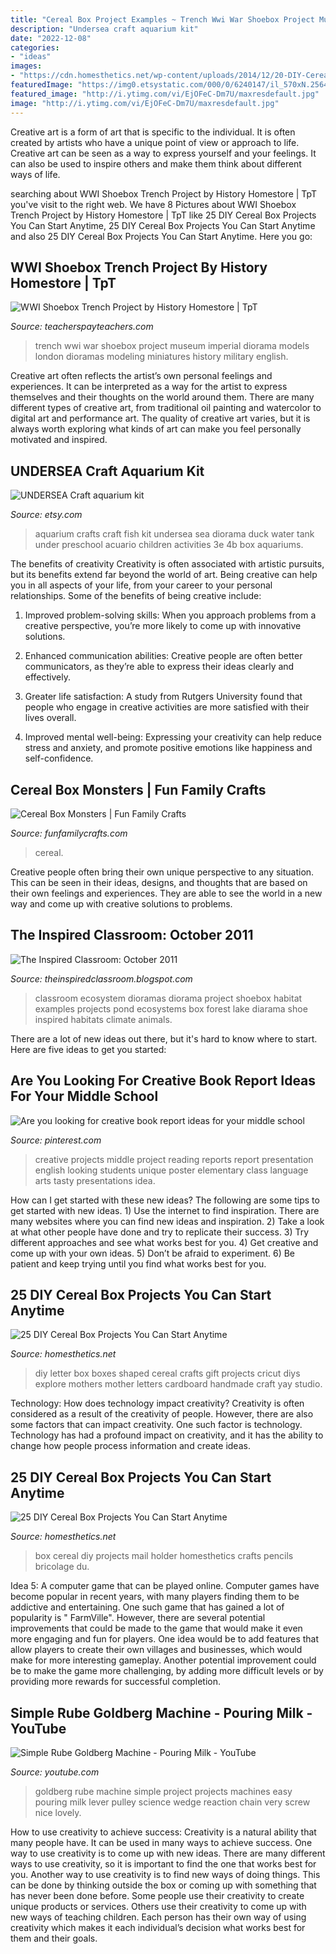 ```yaml
---
title: "Cereal Box Project Examples ~ Trench Wwi War Shoebox Project Museum Imperial Diorama Models London Dioramas Modeling Miniatures History Military English"
description: "Undersea craft aquarium kit"
date: "2022-12-08"
categories:
- "ideas"
images:
- "https://cdn.homesthetics.net/wp-content/uploads/2014/12/20-DIY-Cereal-Box-Crafts-Projects-hometshtics-7.png"
featuredImage: "https://img0.etsystatic.com/000/0/6240147/il_570xN.256435322.jpg"
featured_image: "http://i.ytimg.com/vi/EjOFeC-Dm7U/maxresdefault.jpg"
image: "http://i.ytimg.com/vi/EjOFeC-Dm7U/maxresdefault.jpg"
---
```



Creative art is a form of art that is specific to the individual. It is often created by artists who have a unique point of view or approach to life. Creative art can be seen as a way to express yourself and your feelings. It can also be used to inspire others and make them think about different ways of life.

	

		
searching about WWI Shoebox Trench Project by History Homestore | TpT you've visit to the right web. We have 8 Pictures about WWI Shoebox Trench Project by History Homestore | TpT like 25 DIY Cereal Box Projects You Can Start Anytime, 25 DIY Cereal Box Projects You Can Start Anytime and also 25 DIY Cereal Box Projects You Can Start Anytime. Here you go:
		
    
## WWI Shoebox Trench Project By History Homestore | TpT

<img loading=lazy src="https://ecdn.teacherspayteachers.com/thumbitem/WWI-Shoebox-Trench-Project-1387525-1500873669/original-1387525-1.jpg" onerror="this.onerror=null;this.src='https://tse3.mm.bing.net/th?id=OIP.I6nVDnjVFrxPxaXZ-zmN6AAAAA&amp;pid=15.1';" alt="WWI Shoebox Trench Project by History Homestore | TpT">

_Source: teacherspayteachers.com_

>trench wwi war shoebox project museum imperial diorama models london dioramas modeling miniatures history military english. 

	

Creative art often reflects the artist’s own personal feelings and experiences. It can be interpreted as a way for the artist to express themselves and their thoughts on the world around them. There are many different types of creative art, from traditional oil painting and watercolor to digital art and performance art. The quality of creative art varies, but it is always worth exploring what kinds of art can make you feel personally motivated and inspired.

    
## UNDERSEA Craft Aquarium Kit

<img loading=lazy src="https://img0.etsystatic.com/000/0/6240147/il_570xN.256435322.jpg" onerror="this.onerror=null;this.src='https://tse3.mm.bing.net/th?id=OIP.H1dWgp4xk4lJoQ3VyxGpjQHaFj&amp;pid=15.1';" alt="UNDERSEA Craft aquarium kit">

_Source: etsy.com_

>aquarium crafts craft fish kit undersea sea diorama duck water tank under preschool acuario children activities 3e 4b box aquariums. 

	

The benefits of creativity
Creativity is often associated with artistic pursuits, but its benefits extend far beyond the world of art. Being creative can help you in all aspects of your life, from your career to your personal relationships.
Some of the benefits of being creative include:

1. Improved problem-solving skills: When you approach problems from a creative perspective, you’re more likely to come up with innovative solutions.

2. Enhanced communication abilities: Creative people are often better communicators, as they’re able to express their ideas clearly and effectively.

3. Greater life satisfaction: A study from Rutgers University found that people who engage in creative activities are more satisfied with their lives overall.

4. Improved mental well-being: Expressing your creativity can help reduce stress and anxiety, and promote positive emotions like happiness and self-confidence.

    
## Cereal Box Monsters | Fun Family Crafts

<img loading=lazy src="https://funfamilycrafts.com/wp-content/uploads/2013/10/cereal-box-monsters-2.jpg" onerror="this.onerror=null;this.src='https://tse4.mm.bing.net/th?id=OIP.YXjFCLE3Hawf2KhKTekulQHaLH&amp;pid=15.1';" alt="Cereal Box Monsters | Fun Family Crafts">

_Source: funfamilycrafts.com_

>cereal. 

	

Creative people often bring their own unique perspective to any situation. This can be seen in their ideas, designs, and thoughts that are based on their own feelings and experiences. They are able to see the world in a new way and come up with creative solutions to problems.

    
## The Inspired Classroom: October 2011

<img loading=lazy src="http://2.bp.blogspot.com/-EF07GMmIPs0/TppN3UZcpEI/AAAAAAAAAoo/R4LiqNdXVf0/s1600/classroom%2B009.JPG" onerror="this.onerror=null;this.src='https://tse2.mm.bing.net/th?id=OIP.wcnxr0WpvGJ0uv3anbHpBwHaFj&amp;pid=15.1';" alt="The Inspired Classroom: October 2011">

_Source: theinspiredclassroom.blogspot.com_

>classroom ecosystem dioramas diorama project shoebox habitat examples projects pond ecosystems box forest lake diarama shoe inspired habitats climate animals. 

	

There are a lot of new ideas out there, but it's hard to know where to start. Here are five ideas to get you started: 

    
## Are You Looking For Creative Book Report Ideas For Your Middle School

<img loading=lazy src="https://i.pinimg.com/736x/ed/8f/24/ed8f2476232b7b04bc38d23197bbeb38--middle-school-book-reports-projects-creative-projects-for-school.jpg" onerror="this.onerror=null;this.src='https://tse4.mm.bing.net/th?id=OIP.MHtiAFaQEw6GcpG18_OxDAHaNE&amp;pid=15.1';" alt="Are you looking for creative book report ideas for your middle school">

_Source: pinterest.com_

>creative projects middle project reading reports report presentation english looking students unique poster elementary class language arts tasty presentations idea. 

	

How can I get started with these new ideas?
The following are some tips to get started with new ideas. 1) Use the internet to find inspiration. There are many websites where you can find new ideas and inspiration. 2) Take a look at what other people have done and try to replicate their success. 3) Try different approaches and see what works best for you. 4) Get creative and come up with your own ideas. 5) Don’t be afraid to experiment. 6) Be patient and keep trying until you find what works best for you.

    
## 25 DIY Cereal Box Projects You Can Start Anytime

<img loading=lazy src="http://cdn.homesthetics.net/wp-content/uploads/2014/12/20-DIY-Cereal-Box-Crafts-Projects-hometshtics-1.png" onerror="this.onerror=null;this.src='https://tse2.mm.bing.net/th?id=OIP.B66g48-x2CbWlgwaSpZbWgHaLJ&amp;pid=15.1';" alt="25 DIY Cereal Box Projects You Can Start Anytime">

_Source: homesthetics.net_

>diy letter box boxes shaped cereal crafts gift projects cricut diys explore mothers mother letters cardboard handmade craft yay studio. 

	

Technology: How does technology impact creativity?
Creativity is often considered as a result of the creativity of people. However, there are also some factors that can impact creativity. One such factor is technology. Technology has had a profound impact on creativity, and it has the ability to change how people process information and create ideas.

    
## 25 DIY Cereal Box Projects You Can Start Anytime

<img loading=lazy src="https://cdn.homesthetics.net/wp-content/uploads/2014/12/20-DIY-Cereal-Box-Crafts-Projects-hometshtics-7.png" onerror="this.onerror=null;this.src='https://tse1.mm.bing.net/th?id=OIP.Ya44PyNmHYXjdSibc0v5LwHaLH&amp;pid=15.1';" alt="25 DIY Cereal Box Projects You Can Start Anytime">

_Source: homesthetics.net_

>box cereal diy projects mail holder homesthetics crafts pencils bricolage du. 

	

Idea 5: A computer game that can be played online.
Computer games have become popular in recent years, with many players finding them to be addictive and entertaining. One such game that has gained a lot of popularity is " FarmVille". However, there are several potential improvements that could be made to the game that would make it even more engaging and fun for players. One idea would be to add features that allow players to create their own villages and businesses, which would make for more interesting gameplay. Another potential improvement could be to make the game more challenging, by adding more difficult levels or by providing more rewards for successful completion.

    
## Simple Rube Goldberg Machine - Pouring Milk - YouTube

<img loading=lazy src="http://i.ytimg.com/vi/EjOFeC-Dm7U/maxresdefault.jpg" onerror="this.onerror=null;this.src='https://tse1.mm.bing.net/th?id=OIP.-Ch5kK5-MxkBjuxqoSjuSwHaEK&amp;pid=15.1';" alt="Simple Rube Goldberg Machine - Pouring Milk - YouTube">

_Source: youtube.com_

>goldberg rube machine simple project projects machines easy pouring milk lever pulley science wedge reaction chain very screw nice lovely. 

	

How to use creativity to achieve success:
Creativity is a natural ability that many people have. It can be used in many ways to achieve success. One way to use creativity is to come up with new ideas. There are many different ways to use creativity, so it is important to find the one that works best for you. Another way to use creativity is to find new ways of doing things. This can be done by thinking outside the box or coming up with something that has never been done before. Some people use their creativity to create unique products or services. Others use their creativity to come up with new ways of teaching children. Each person has their own way of using creativity which makes it each individual’s decision what works best for them and their goals.

